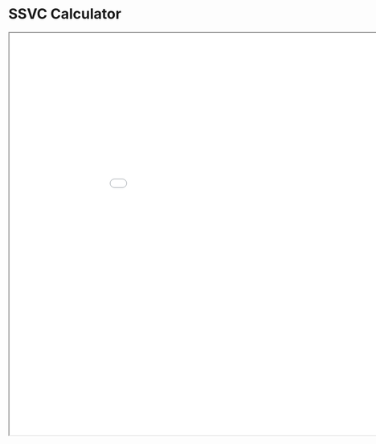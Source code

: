 # SSVC Calculator
<style>
.sembed {
 min-width: 1000px;
 min-height: 800px;
}
</style>

<iframe src="findex.html" class="sembed"></iframe>
    
<script>
  console.log("Loaded");
</script>